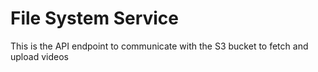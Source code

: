 # File System Service

This is the API endpoint to communicate with the S3 bucket to fetch and upload videos
